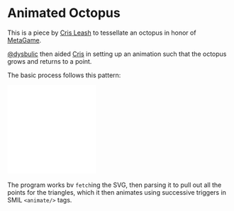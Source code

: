 # Animated Octopus

This is a piece by [Cris Leash](https://crodrigues.portfoliobox.net) to tessellate an octopus in honor of [MetaGame](https://metagame.wtf).

[@dysbulic](https://github.com/dysbulic/) then aided [Cris](https://github.com/CrisLeash/) in setting up an animation such that the octopus grows and returns to a point.

The basic process follows this pattern:

![Basic Growth](growth.svg)

The program works bv `fetch`ing the SVG, then parsing it to pull out all the points for the triangles, which it then animates using successive triggers in SMIL `<animate/>` tags.